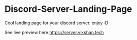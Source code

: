 # Discord-Server-Landing-Page

Cool landing page for your discord server. enjoy :D

See live preview here https://server.vikshan.tech
